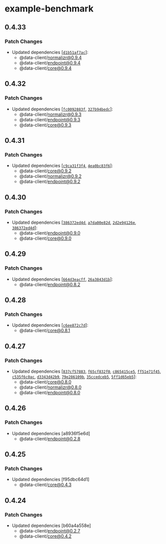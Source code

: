 # example-benchmark

## 0.4.33

### Patch Changes

- Updated dependencies [[`d1b51af7ac`](https://github.com/reactive/data-client/commit/d1b51af7ac4a8a7c0559f478cc9503be8e61514c)]:
  - @data-client/normalizr@0.9.4
  - @data-client/endpoint@0.9.4
  - @data-client/core@0.9.4

## 0.4.32

### Patch Changes

- Updated dependencies [[`fc0092883f`](https://github.com/reactive/data-client/commit/fc0092883f5af42a5d270250482b7f0ba9845e95), [`327b94bedc`](https://github.com/reactive/data-client/commit/327b94bedc280e25c1766b3a51cc20078bfa1739)]:
  - @data-client/normalizr@0.9.3
  - @data-client/endpoint@0.9.3
  - @data-client/core@0.9.3

## 0.4.31

### Patch Changes

- Updated dependencies [[`c9ca31f3f4`](https://github.com/reactive/data-client/commit/c9ca31f3f4f2f6e3174c74172ebc194edbe56bb2), [`4ea0bc83f6`](https://github.com/reactive/data-client/commit/4ea0bc83f65f49cb2155f6aecdc5f8d1b168fd5e)]:
  - @data-client/core@0.9.2
  - @data-client/normalizr@0.9.2
  - @data-client/endpoint@0.9.2

## 0.4.30

### Patch Changes

- Updated dependencies [[`386372ed4d`](https://github.com/reactive/data-client/commit/386372ed4d0b454687847ba2b8eed4369ef7cdf7), [`a7da00e82d`](https://github.com/reactive/data-client/commit/a7da00e82d5473f12881b85c9736a79e016ee526), [`2d2e94126e`](https://github.com/reactive/data-client/commit/2d2e94126e5962511e250df5d813d056646de41b), [`386372ed4d`](https://github.com/reactive/data-client/commit/386372ed4d0b454687847ba2b8eed4369ef7cdf7)]:
  - @data-client/endpoint@0.9.0
  - @data-client/core@0.9.0

## 0.4.29

### Patch Changes

- Updated dependencies [[`664d3eacff`](https://github.com/reactive/data-client/commit/664d3eacff08c3c75e8ed7c3ccc64ee21faa6f7f), [`26a3843d1b`](https://github.com/reactive/data-client/commit/26a3843d1b61900c385d8626d7062d6f0424c137)]:
  - @data-client/endpoint@0.8.2

## 0.4.28

### Patch Changes

- Updated dependencies [[`c6ee872c7d`](https://github.com/reactive/data-client/commit/c6ee872c7d4bb669fa7b08a5343b24419c797cee)]:
  - @data-client/core@0.8.1

## 0.4.27

### Patch Changes

- Updated dependencies [[`837cf57883`](https://github.com/reactive/data-client/commit/837cf57883544c7640344a01f43bf6d9e3369083), [`f65cf832f0`](https://github.com/reactive/data-client/commit/f65cf832f0cdc4d01cb2f389a2dc2b37f1e5cf04), [`c865415ce5`](https://github.com/reactive/data-client/commit/c865415ce598d2b882262f795c4a816b2aa0808a), [`ff51e71f45`](https://github.com/reactive/data-client/commit/ff51e71f45857eb172f3fe05829e34c9abb68252), [`c535f6c0ac`](https://github.com/reactive/data-client/commit/c535f6c0ac915b5242c1c7694308b7ee7aab16a1), [`d3343d42b9`](https://github.com/reactive/data-client/commit/d3343d42b970d075eda201cb85d201313120807c), [`79e286109b`](https://github.com/reactive/data-client/commit/79e286109b5566f8e7acfdf0f44201263072d1d1), [`35ccedceb5`](https://github.com/reactive/data-client/commit/35ccedceb53d91dd54dd996990c7c75719be2b85), [`5ff1d65eb5`](https://github.com/reactive/data-client/commit/5ff1d65eb526306f2a78635b659f29554625e853)]:
  - @data-client/core@0.8.0
  - @data-client/normalizr@0.8.0
  - @data-client/endpoint@0.8.0

## 0.4.26

### Patch Changes

- Updated dependencies [a8936f5e6d]
  - @data-client/endpoint@0.2.8

## 0.4.25

### Patch Changes

- Updated dependencies [f95dbc64d1]
  - @data-client/core@0.4.3

## 0.4.24

### Patch Changes

- Updated dependencies [b60a4a558e]
  - @data-client/endpoint@0.2.7
  - @data-client/core@0.4.2
